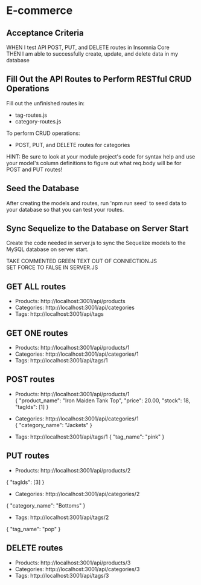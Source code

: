 # E-commerce

## Acceptance Criteria
<!-- WHEN I add my database name, MySQL username, and MySQL password to an environment variable file  
THEN I am able to connect to a database using Sequelize -->

<!-- WHEN I enter schema and seed commands  
THEN a development database is created and is seeded with test data -->

<!-- WHEN I enter the command to invoke the application  
THEN my server is started and the Sequelize models are synced to the MySQL database -->

<!-- WHEN I open API GET routes in Insomnia Core for categories, products, or tags  
THEN the data for each of these routes is displayed in a formatted JSON -->

WHEN I test API POST, PUT, and DELETE routes in Insomnia Core  
THEN I am able to successfully create, update, and delete data in my database

## Fill Out the API Routes to Perform RESTful CRUD Operations
Fill out the unfinished routes in:
<!-- * product-routes.js -->
* tag-routes.js
* category-routes.js

To perform CRUD operations:
<!-- * GET routes to return all categories, all products, and all tags -->
<!-- * GET routes to return a single category, a single product, and a single tag -->
* POST, PUT, and DELETE routes for categories

HINT: Be sure to look at your module project's code for syntax help and use your model's column definitions to figure out what req.body will be for POST and PUT routes!

## Seed the Database
After creating the models and routes, run 'npm run seed' to seed data to your database so that you can test your routes.

## Sync Sequelize to the Database on Server Start
Create the code needed in server.js to sync the Sequelize models to the MySQL database on server start.

TAKE COMMENTED GREEN TEXT OUT OF CONNECTION.JS  
SET FORCE TO FALSE IN SERVER.JS



## GET ALL routes
* Products: http://localhost:3001/api/products  
* Categories: http://localhost:3001/api/categories  
* Tags: http://localhost:3001/api/tags

## GET ONE routes
* Products: http://localhost:3001/api/products/1  
* Categories: http://localhost:3001/api/categories/1  
* Tags: http://localhost:3001/api/tags/1

## POST routes
* Products: http://localhost:3001/api/products/1  
{
  "product_name": "Iron Maiden Tank Top",
  "price": 20.00,
  "stock": 18,
  "tagIds": [1]
}

* Categories: http://localhost:3001/api/categories/1  
{
  "category_name": "Jackets"
}

* Tags: http://localhost:3001/api/tags/1
{
  "tag_name": "pink"
}

## PUT routes
* Products: http://localhost:3001/api/products/2  
<!-- updates to blue -->
{
  "tagIds": [3]
}

* Categories: http://localhost:3001/api/categories/2
<!-- updates "shorts" to "bottoms"   -->
{
  "category_name": "Bottoms"
}

* Tags: http://localhost:3001/api/tags/2
<!-- updates "pop music" to "pop" -->
{
  "tag_name": "pop"
}

## DELETE routes
* Products: http://localhost:3001/api/products/3  
* Categories: http://localhost:3001/api/categories/3  
* Tags: http://localhost:3001/api/tags/3